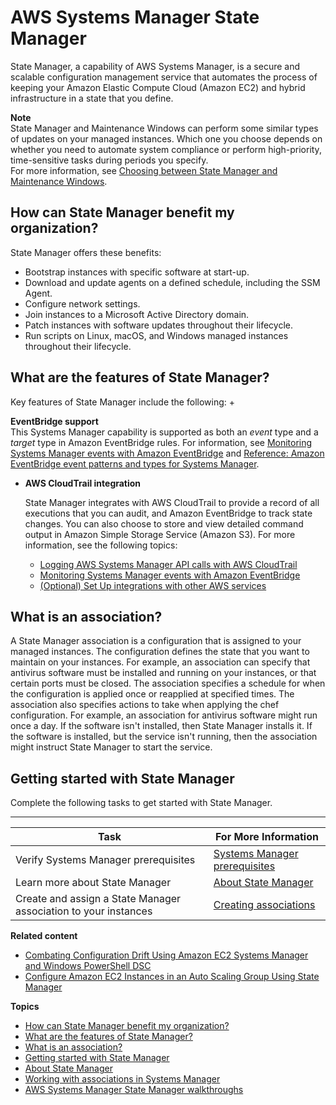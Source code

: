 # AWS Systems Manager State Manager<a name="systems-manager-state"></a>

State Manager, a capability of AWS Systems Manager, is a secure and scalable configuration management service that automates the process of keeping your Amazon Elastic Compute Cloud \(Amazon EC2\) and hybrid infrastructure in a state that you define\.

**Note**  
State Manager and Maintenance Windows can perform some similar types of updates on your managed instances\. Which one you choose depends on whether you need to automate system compliance or perform high\-priority, time\-sensitive tasks during periods you specify\.  
For more information, see [Choosing between State Manager and Maintenance Windows](state-manager-vs-maintenance-windows.md)\.

## How can State Manager benefit my organization?<a name="state-manager-benefits"></a>

State Manager offers these benefits:
+ Bootstrap instances with specific software at start\-up\.
+ Download and update agents on a defined schedule, including the SSM Agent\.
+ Configure network settings\.
+ Join instances to a Microsoft Active Directory domain\.
+ Patch instances with software updates throughout their lifecycle\.
+ Run scripts on Linux, macOS, and Windows managed instances throughout their lifecycle\.

## What are the features of State Manager?<a name="state-manager-features"></a>

Key features of State Manager include the following:
+ 

**EventBridge support**  
This Systems Manager capability is supported as both an *event* type and a *target* type in Amazon EventBridge rules\. For information, see [Monitoring Systems Manager events with Amazon EventBridge](monitoring-eventbridge-events.md) and [Reference: Amazon EventBridge event patterns and types for Systems Manager](reference-eventbridge-events.md)\.
+ **AWS CloudTrail integration**

  State Manager integrates with AWS CloudTrail to provide a record of all executions that you can audit, and Amazon EventBridge to track state changes\. You can also choose to store and view detailed command output in Amazon Simple Storage Service \(Amazon S3\)\. For more information, see the following topics:
  + [Logging AWS Systems Manager API calls with AWS CloudTrail](monitoring-cloudtrail-logs.md)
  + [Monitoring Systems Manager events with Amazon EventBridge](monitoring-eventbridge-events.md)
  + [\(Optional\) Set Up integrations with other AWS services](setup-integrations.md)

## What is an association?<a name="state-manager-association-what-is"></a>

A State Manager association is a configuration that is assigned to your managed instances\. The configuration defines the state that you want to maintain on your instances\. For example, an association can specify that antivirus software must be installed and running on your instances, or that certain ports must be closed\. The association specifies a schedule for when the configuration is applied once or reapplied at specified times\. The association also specifies actions to take when applying the chef configuration\. For example, an association for antivirus software might run once a day\. If the software isn't installed, then State Manager installs it\. If the software is installed, but the service isn't running, then the association might instruct State Manager to start the service\.

## Getting started with State Manager<a name="state-manager-getting-started"></a>

Complete the following tasks to get started with State Manager\.


****  

| Task | For More Information | 
| --- | --- | 
|  Verify Systems Manager prerequisites  |  [Systems Manager prerequisites](systems-manager-prereqs.md)  | 
|  Learn more about State Manager  |  [About State Manager](sysman-state-about.md)  | 
|  Create and assign a State Manager association to your instances  |  [Creating associations](sysman-state-assoc.md)  | 

**Related content**
+ [Combating Configuration Drift Using Amazon EC2 Systems Manager and Windows PowerShell DSC](http://aws.amazon.com/blogs/mt/combating-configuration-drift-using-amazon-ec2-systems-manager-and-windows-powershell-dsc/)
+ [Configure Amazon EC2 Instances in an Auto Scaling Group Using State Manager](http://aws.amazon.com/blogs/mt/configure-amazon-ec2-instances-in-an-auto-scaling-group-using-state-manager/)

**Topics**
+ [How can State Manager benefit my organization?](#state-manager-benefits)
+ [What are the features of State Manager?](#state-manager-features)
+ [What is an association?](#state-manager-association-what-is)
+ [Getting started with State Manager](#state-manager-getting-started)
+ [About State Manager](sysman-state-about.md)
+ [Working with associations in Systems Manager](systems-manager-associations.md)
+ [AWS Systems Manager State Manager walkthroughs](sysman-state-walk.md)